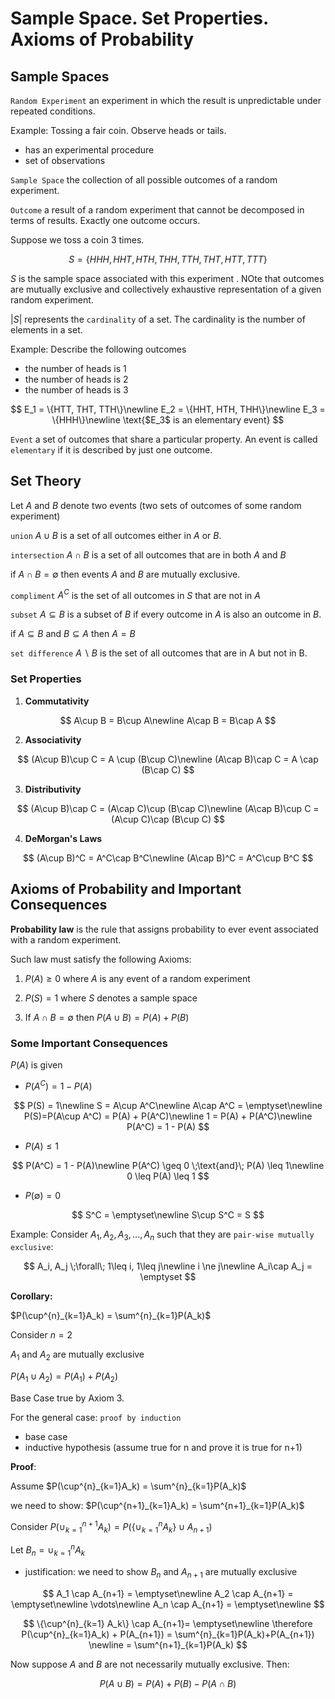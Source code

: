 # Sample Space. Set Properties. Axioms of Probability

## Sample Spaces

`Random Experiment` an experiment in which the result is unpredictable under repeated conditions.

Example: Tossing a fair coin. Observe heads or tails.

* has an experimental procedure
* set of observations

`Sample Space` the collection of all possible outcomes of a random experiment.

`Outcome` a result of a random experiment that cannot be decomposed in terms of results. Exactly one outcome occurs.

Suppose we toss a coin 3 times.

$$S = \{HHH, HHT, HTH, THH, TTH, THT, HTT, TTT\}$$

$S$ is the sample space associated with this experiment . NOte that outcomes are mutually exclusive and collectively exhaustive representation of a given random experiment.

$|S|$ represents the `cardinality` of a set. The cardinality is the number of elements in a set.

Example: Describe the following outcomes

* the number of heads is 1
* the number of heads is 2
* the number of heads is 3

$$
E_1 = \{HTT, THT, TTH\}\newline
E_2 = \{HHT, HTH, THH\}\newline
E_3 = \{HHH\}\newline
 \text{$E_3$ is an elementary event}
$$

`Event` a set of outcomes that share a particular property. An event is called `elementary` if it is described by just one outcome.

## Set Theory

Let $A$ and $B$ denote two events (two sets of outcomes of some random experiment)

`union` $A\cup B$ is a set of all outcomes either in $A$ or $B$.

`intersection` $A\cap B$ is a set of all outcomes that are in both $A$ and $B$

if $A\cap B = \emptyset$ then events $A$ and $B$ are mutually exclusive.

`compliment` $A^C$ is the set of all outcomes in $S$ that are not in $A$

`subset` $A\subseteq B$ is a subset of $B$ if every outcome in $A$ is also an outcome in $B$.

if $A\subseteq B$ and $B\subseteq A$ then $A=B$

`set difference` $A\backslash B$ is the set of all outcomes that are in A but not in B.

### Set Properties

1. **Commutativity**

$$
A\cup B = B\cup A\newline
A\cap B = B\cap A
$$

2. **Associativity**

$$
(A\cup B)\cup C = A \cup (B\cup C)\newline
(A\cap B)\cap C = A \cap (B\cap C)
$$

3. **Distributivity**

$$
(A\cup B)\cap C = (A\cap C)\cup (B\cap C)\newline
(A\cap B)\cup C = (A\cup C)\cap (B\cup C)
$$

4. **DeMorgan's Laws**

$$
(A\cup B)^C = A^C\cap B^C\newline
(A\cap B)^C = A^C\cup B^C
$$

## Axioms of Probability and Important Consequences

**Probability law** is the rule that assigns probability to ever event associated with a random experiment.

Such law must satisfy the following Axioms:

1. $P(A) \geq 0$ where $A$ is any event of a random experiment

2. $P(S) = 1$ where $S$ denotes a sample space

3. If $A\cap B = \emptyset$ then $P(A\cup B) = P(A) + P(B)$

### Some Important Consequences

$P(A)$ is given
* $P(A^C) = 1 - P(A)$

$$
P(S) = 1\newline
S = A\cup A^C\newline
A\cap A^C = \emptyset\newline
P(S)=P(A\cup A^C) = P(A) + P(A^C)\newline
1 = P(A) + P(A^C)\newline
P(A^C) = 1 - P(A)
$$

* $P(A) \leq 1$

$$
P(A^C) = 1 - P(A)\newline
P(A^C) \geq 0 \;\text{and}\; P(A) \leq 1\newline
0 \leq P(A) \leq 1
$$

* $P(\emptyset) = 0$

$$
S^C = \emptyset\newline
S\cup S^C = S
$$

Example: Consider $A_1, A_2, A_3,...,A_n$ such that they are `pair-wise mutually exclusive`:

$$ A_i, A_j \;\forall\; 1\leq i, 1\leq j\newline
i \ne j\newline
A_i\cap A_j = \emptyset
$$

**Corollary:**

$P(\cup^{n}_{k=1}A_k) = \sum^{n}_{k=1}P(A_k)$

Consider $n=2$

$A_1$ and $A_2$ are mutually exclusive

$P(A_1 \cup A_2) = P(A_1) + P(A_2)$

Base Case true by Axiom 3.

For the general case: `proof by induction`

* base case
* inductive hypothesis (assume true for n and prove it is true for n+1)

**Proof**:

Assume $P(\cup^{n}_{k=1}A_k) = \sum^{n}_{k=1}P(A_k)$

we need to show: $P(\cup^{n+1}_{k=1}A_k) = \sum^{n+1}_{k=1}P(A_k)$

Consider $P(\cup^{n+1}_{k=1}A_k) = P(\{\cup^{n}_{k=1}A_k\}\cup A_{n+1})$

Let $B_n = \cup^{n}_{k=1}A_k$

* justification: we need to show $B_n$ and $A_{n+1}$ are mutually exclusive

$$
A_1 \cap A_{n+1} = \emptyset\newline
A_2 \cap A_{n+1} = \emptyset\newline
\vdots\newline
A_n \cap A_{n+1} = \emptyset\newline
$$

$$
\{\cup^{n}_{k=1} A_k\} \cap A_{n+1}= \emptyset\newline
\therefore P(\cup^{n}_{k=1}A_k) + P(A_{n+1}) = \sum^{n}_{k=1}P(A_k)+P(A_{n+1}) \newline
=  \sum^{n+1}_{k=1}P(A_k)
$$

Now suppose $A$ and $B$ are not necessarily mutually exclusive. Then:

$$
P(A\cup B) = P(A) + P(B) - P(A\cap B)
$$